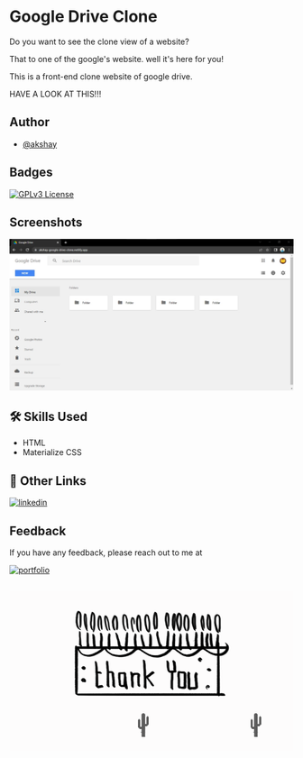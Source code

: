 
# Google Drive Clone

Do you want to see the clone view of a website?

That to one of the google's website. well it's here for you!

This is a front-end clone website of google drive.

HAVE A LOOK AT THIS!!!


## Author

- [@akshay](https://www.github.com/akshay-mudda)


## Badges

[![GPLv3 License](https://img.shields.io/badge/License-GPL%20v3-yellow.svg)](https://opensource.org/licenses/)

## Screenshots

![App Screenshot](https://raw.githubusercontent.com/akshay-mudda/Google-Drive-Clone/main/images/Screenshot.jpg)


## 🛠 Skills Used

- HTML
- Materialize CSS

## 🔗 Other Links


[![linkedin](https://img.shields.io/badge/linkedin-0A66C2?style=for-the-badge&logo=linkedin&logoColor=white)](https://www.linkedin.com/in/akshay-mudda/)


## Feedback

If you have any feedback, please reach out to me at

 [![portfolio](https://img.shields.io/badge/my_portfolio-000?style=for-the-badge&logo=ko-fi&logoColor=white)](https://akshay-mudda-portfolio.netlify.app/)


## 

![App Screenshot](https://raw.githubusercontent.com/akshay-mudda/Google-Drive-Clone/main/images/T-Rex.gif)
